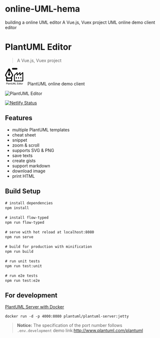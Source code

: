 # online-UML-hema
building a online UML editor
A Vue.js, Vuex project
UML online demo client editor
# PlantUML Editor

> A Vue.js, Vuex project

![PlantUML Editor](public1/static1/favicon-60.png)　PlantUML online demo client

![PlantUML Editor](public1/static1/capture1_20170809.png)

[![Netlify Status](https://api.netlify.com/api/v1/badges/0e9c5e9a-b38a-483f-887d-18e4927af717/deploy-status)](https://app.netlify.com/sites/plantuml-editor/deploys)

## Features

- multiple PlantUML templates
- cheat sheet
- snippet
- zoom & scroll
- supports SVG & PNG
- save texts
- create gists
- support markdown
- download image
- print HTML

## Build Setup

```
# install dependencies
npm install

# install flow-typed
npm run flow-typed

# serve with hot reload at localhost:8080
npm run serve

# build for production with minification
npm run build

# run unit tests
npm run test:unit

# run e2e tests
npm run test:e2e
```

## For development

[PlantUML Server with Docker](https://hub.docker.com/r/plantuml/plantuml-server/)

```
docker run -d -p 4000:8080 plantuml/plantuml-server:jetty
```

> **Notice:** The specification of the port number follows `.env.development`
demo link:http://www.plantuml.com/plantuml
